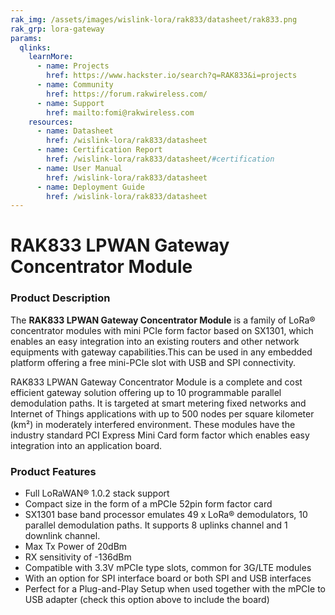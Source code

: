 ```yaml
---
rak_img: /assets/images/wislink-lora/rak833/datasheet/rak833.png
rak_grp: lora-gateway
params:
  qlinks:
    learnMore:
      - name: Projects
        href: https://www.hackster.io/search?q=RAK833&i=projects
      - name: Community
        href: https://forum.rakwireless.com/
      - name: Support
        href: mailto:fomi@rakwireless.com
    resources:
      - name: Datasheet
        href: /wislink-lora/rak833/datasheet
      - name: Certification Report
        href: /wislink-lora/rak833/datasheet/#certification
      - name: User Manual
        href: /wislink-lora/rak833/datasheet
      - name: Deployment Guide
        href: /wislink-lora/rak833/datasheet
---
```


# RAK833 LPWAN Gateway Concentrator Module

<rk-img
  src="/assets/images/wislink-lora/rak833/datasheet/rak833.png"
  width="60%"
  caption="RAK833 LPWAN Gateway Concentrator Module"
/>

### Product Description

The **RAK833 LPWAN Gateway Concentrator Module** is a family of LoRa® concentrator modules with mini PCIe form factor based on SX1301, which enables an easy integration into an existing routers and other network equipments with gateway capabilities.This can be used in any embedded platform offering a free mini-PCIe slot with USB and SPI connectivity.

RAK833 LPWAN Gateway Concentrator Module is a complete and cost efficient gateway solution offering up to 10 programmable parallel demodulation paths. It is targeted at smart metering fixed networks and Internet of Things applications with up to 500 nodes per square kilometer (km²) in moderately interfered environment. These modules have the industry standard PCI Express Mini Card form factor which enables easy integration into an application board.

<rk-btn
  src="../quickstart/"
  label="Get Started with RAK833 LPWAN Gateway Concentrator Module"
/>

<rk-quick-links :params="$frontmatter.params.qlinks" />

### Product Features

- Full LoRaWAN® 1.0.2 stack support
- Compact size in the form of a mPCIe 52pin form factor card
- SX1301 base band processor emulates 49 x LoRa® demodulators, 10 parallel demodulation paths. It supports 8 uplinks channel and 1 downlink channel.
- Max Tx Power of 20dBm
- RX sensitivity of -136dBm
- Compatible with 3.3V mPCIe type slots, common for 3G/LTE modules
- With an option for SPI interface board or both SPI and USB interfaces
- Perfect for a Plug-and-Play Setup when used together with the mPCIe to USB adapter (check this option above to include the board)

<rk-btn
  src="https://store.rakwireless.com/products/rak833-gateway-module"
  label="Buy a RAK833 LPWAN Gateway Concentrator Module"
  _blank
/>
